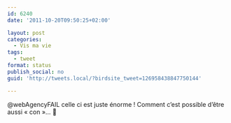 ```yaml
---
id: 6240
date: '2011-10-20T09:50:25+02:00'

layout: post
categories:
  - Vis ma vie
tags:
  - tweet
format: status
publish_social: no
guid: 'http://tweets.local/?birdsite_tweet=126958438847750144'

---
```


@webAgencyFAIL celle ci est juste énorme ! Comment c’est possible d’être aussi « con »… 🙂